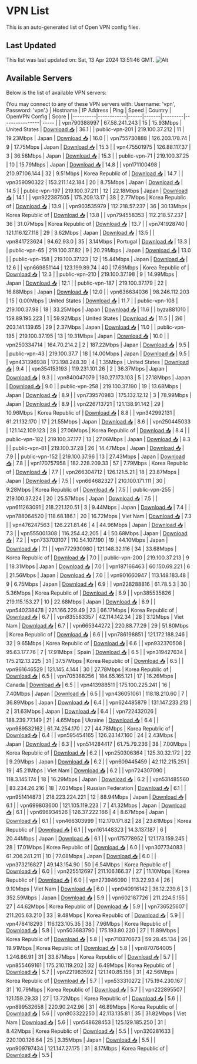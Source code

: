 # VPN List

This is an auto-generated list of Open VPN config files.

## Last Updated

This list was last updated on: Sat, 13 Apr 2024 13:51:46 GMT.
![Alt](https://repobeats.axiom.co/api/embed/186b98318ef1479477931607c1ad7d823f12451f.svg "Repobeats analytics image")

## Available Servers

Below is the list of available VPN servers:

(You may connect to any of these VPN servers with: Username: 'vpn', Password: 'vpn'.)
| Hostname | IP Address | Ping | Speed | Country | OpenVPN Config | Score |
|----------|------------|------|-------|---------|----------------| ----- |
| vpn790388997 | 67.58.241.243 | 15 | 15.93Mbps | United States | [Download 📥](./configs/server_0_US.ovpn) | 36.1 |
| public-vpn-201 | 219.100.37.212 | 11 | 19.23Mbps | Japan | [Download 📥](./configs/server_1_JP.ovpn) | 16.0 |
| vpn755730888 | 126.203.178.74 | 9 | 17.75Mbps | Japan | [Download 📥](./configs/server_2_JP.ovpn) | 15.3 |
| vpn475501975 | 126.88.117.37 | 3 | 36.58Mbps | Japan | [Download 📥](./configs/server_3_JP.ovpn) | 15.3 |
| public-vpn-71 | 219.100.37.25 | 10 | 15.79Mbps | Japan | [Download 📥](./configs/server_4_JP.ovpn) | 14.8 |
| vpn171100498 | 210.97.106.144 | 32 | 9.51Mbps | Korea Republic of | [Download 📥](./configs/server_5_KR.ovpn) | 14.7 |
| vpn359090322 | 153.211.142.184 | 20 | 8.75Mbps | Japan | [Download 📥](./configs/server_6_JP.ovpn) | 14.5 |
| public-vpn-197 | 219.100.37.211 | 12 | 22.18Mbps | Japan | [Download 📥](./configs/server_7_JP.ovpn) | 14.1 |
| vpn922387505 | 175.209.13.17 | 38 | 2.77Mbps | Korea Republic of | [Download 📥](./configs/server_8_KR.ovpn) | 13.9 |
| vpn903535979 | 112.218.57.237 | 36 | 30.13Mbps | Korea Republic of | [Download 📥](./configs/server_9_KR.ovpn) | 13.8 |
| vpn794558353 | 112.218.57.237 | 36 | 31.07Mbps | Korea Republic of | [Download 📥](./configs/server_10_KR.ovpn) | 13.7 |
| vpn741928740 | 121.116.127.118 | 29 | 3.62Mbps | Japan | [Download 📥](./configs/server_11_JP.ovpn) | 13.5 |
| vpn841723624 | 94.62.93.0 | 35 | 3.14Mbps | Portugal | [Download 📥](./configs/server_12_PT.ovpn) | 13.3 |
| public-vpn-65 | 219.100.37.82 | 9 | 20.29Mbps | Japan | [Download 📥](./configs/server_13_JP.ovpn) | 13.0 |
| public-vpn-158 | 219.100.37.123 | 12 | 15.44Mbps | Japan | [Download 📥](./configs/server_14_JP.ovpn) | 12.6 |
| vpn669851144 | 123.199.89.74 | 40 | 17.69Mbps | Korea Republic of | [Download 📥](./configs/server_15_KR.ovpn) | 12.3 |
| public-vpn-210 | 219.100.37.198 | 9 | 14.99Mbps | Japan | [Download 📥](./configs/server_16_JP.ovpn) | 12.1 |
| public-vpn-187 | 219.100.37.179 | 22 | 16.88Mbps | Japan | [Download 📥](./configs/server_17_JP.ovpn) | 12.0 |
| vpn636634036 | 98.246.112.203 | 15 | 0.00Mbps | United States | [Download 📥](./configs/server_18_US.ovpn) | 11.7 |
| public-vpn-108 | 219.100.37.98 | 18 | 33.25Mbps | Japan | [Download 📥](./configs/server_19_JP.ovpn) | 11.6 |
| byza881010 | 159.89.195.223 | 1 | 59.92Mbps | United States | [Download 📥](./configs/server_20_US.ovpn) | 11.5 |
| 2i6 | 203.141.139.65 | 29 | 2.37Mbps | Japan | [Download 📥](./configs/server_21_JP.ovpn) | 11.0 |
| public-vpn-195 | 219.100.37.195 | 13 | 19.31Mbps | Japan | [Download 📥](./configs/server_22_JP.ovpn) | 10.0 |
| vpn250334714 | 164.70.214.2 | 2 | 187.22Mbps | Japan | [Download 📥](./configs/server_23_JP.ovpn) | 9.5 |
| public-vpn-43 | 219.100.37.7 | 18 | 14.00Mbps | Japan | [Download 📥](./configs/server_24_JP.ovpn) | 9.5 |
| vpn431396938 | 173.198.248.39 | 4 | 1.35Mbps | United States | [Download 📥](./configs/server_25_US.ovpn) | 9.4 |
| vpn354153193 | 119.231.101.26 | 2 | 36.37Mbps | Japan | [Download 📥](./configs/server_26_JP.ovpn) | 9.3 |
| vpn840047079 | 180.27.173.103 | 5 | 27.18Mbps | Japan | [Download 📥](./configs/server_27_JP.ovpn) | 9.0 |
| public-vpn-258 | 219.100.37.190 | 19 | 13.68Mbps | Japan | [Download 📥](./configs/server_28_JP.ovpn) | 8.9 |
| vpn739570983 | 175.132.12.12 | 3 | 78.99Mbps | Japan | [Download 📥](./configs/server_29_JP.ovpn) | 8.9 |
| vpn226713721 | 121.138.91.142 | 29 | 10.96Mbps | Korea Republic of | [Download 📥](./configs/server_30_KR.ovpn) | 8.8 |
| vpn342992131 | 61.21.132.170 | 17 | 21.55Mbps | Japan | [Download 📥](./configs/server_31_JP.ovpn) | 8.6 |
| vpn250445033 | 121.142.109.123 | 28 | 27.06Mbps | Korea Republic of | [Download 📥](./configs/server_32_KR.ovpn) | 8.4 |
| public-vpn-182 | 219.100.37.177 | 13 | 27.06Mbps | Japan | [Download 📥](./configs/server_33_JP.ovpn) | 8.3 |
| public-vpn-81 | 219.100.37.28 | 26 | 14.47Mbps | Japan | [Download 📥](./configs/server_34_JP.ovpn) | 7.9 |
| public-vpn-152 | 219.100.37.96 | 13 | 27.43Mbps | Japan | [Download 📥](./configs/server_35_JP.ovpn) | 7.8 |
| vpn170757958 | 182.228.209.33 | 57 | 7.79Mbps | Korea Republic of | [Download 📥](./configs/server_36_KR.ovpn) | 7.7 |
| vpn266304712 | 126.121.5.21 | 18 | 23.87Mbps | Japan | [Download 📥](./configs/server_37_JP.ovpn) | 7.5 |
| vpn664682327 | 210.100.171.111 | 30 | 9.28Mbps | Korea Republic of | [Download 📥](./configs/server_38_KR.ovpn) | 7.5 |
| public-vpn-255 | 219.100.37.224 | 20 | 25.57Mbps | Japan | [Download 📥](./configs/server_39_JP.ovpn) | 7.5 |
| vpn611263091 | 218.221.120.51 | 3 | 9.44Mbps | Japan | [Download 📥](./configs/server_40_JP.ovpn) | 7.4 |
| vpn788064520 | 118.68.186.1 | 20 | 16.72Mbps | Viet Nam | [Download 📥](./configs/server_41_VN.ovpn) | 7.3 |
| vpn476247563 | 126.221.81.46 | 4 | 44.96Mbps | Japan | [Download 📥](./configs/server_42_JP.ovpn) | 7.3 |
| vpn555001308 | 116.254.42.205 | 4 | 50.68Mbps | Japan | [Download 📥](./configs/server_43_JP.ovpn) | 7.2 |
| vpn733703107 | 110.54.107.190 | 19 | 44.10Mbps | Japan | [Download 📥](./configs/server_44_JP.ovpn) | 7.1 |
| vpn772930980 | 121.148.32.116 | 34 | 33.68Mbps | Korea Republic of | [Download 📥](./configs/server_45_KR.ovpn) | 7.0 |
| public-vpn-200 | 219.100.37.213 | 9 | 18.31Mbps | Japan | [Download 📥](./configs/server_46_JP.ovpn) | 7.0 |
| vpn187166463 | 60.150.69.221 | 6 | 21.56Mbps | Japan | [Download 📥](./configs/server_47_JP.ovpn) | 7.0 |
| vpn901660947 | 113.148.183.48 | 9 | 6.75Mbps | Japan | [Download 📥](./configs/server_48_JP.ovpn) | 6.9 |
| vpn228288816 | 61.78.5.3 | 30 | 5.36Mbps | Korea Republic of | [Download 📥](./configs/server_49_KR.ovpn) | 6.9 |
| vpn385535826 | 219.115.153.27 | 10 | 22.68Mbps | Japan | [Download 📥](./configs/server_50_JP.ovpn) | 6.9 |
| vpn540238478 | 221.166.229.49 | 23 | 66.17Mbps | Korea Republic of | [Download 📥](./configs/server_51_KR.ovpn) | 6.7 |
| vpn835583357 | 42.114.142.34 | 28 | 3.12Mbps | Viet Nam | [Download 📥](./configs/server_52_VN.ovpn) | 6.7 |
| vpn665344272 | 220.88.77.29 | 29 | 51.80Mbps | Korea Republic of | [Download 📥](./configs/server_53_KR.ovpn) | 6.6 |
| vpn786198851 | 121.172.188.246 | 32 | 9.65Mbps | Korea Republic of | [Download 📥](./configs/server_54_KR.ovpn) | 6.6 |
| vpn932370508 | 95.63.177.76 | 7 | 17.91Mbps | Spain | [Download 📥](./configs/server_55_ES.ovpn) | 6.5 |
| vpn319427634 | 175.212.13.225 | 31 | 37.57Mbps | Korea Republic of | [Download 📥](./configs/server_56_KR.ovpn) | 6.5 |
| vpn961646529 | 121.145.4.144 | 30 | 27.78Mbps | Korea Republic of | [Download 📥](./configs/server_57_KR.ovpn) | 6.5 |
| vpn705388256 | 184.65.165.121 | 17 | 16.26Mbps | Canada | [Download 📥](./configs/server_58_CA.ovpn) | 6.5 |
| vpn413988511 | 175.100.225.241 | 16 | 7.40Mbps | Japan | [Download 📥](./configs/server_59_JP.ovpn) | 6.5 |
| vpn436051061 | 118.18.210.60 | 7 | 36.89Mbps | Japan | [Download 📥](./configs/server_60_JP.ovpn) | 6.4 |
| vpn624485879 | 131.147.233.213 | 2 | 31.63Mbps | Japan | [Download 📥](./configs/server_61_JP.ovpn) | 6.4 |
| vpn722432026 | 188.239.77.149 | 21 | 4.65Mbps | Ukraine | [Download 📥](./configs/server_62_UA.ovpn) | 6.4 |
| vpn989532162 | 61.74.254.170 | 27 | 44.78Mbps | Korea Republic of | [Download 📥](./configs/server_63_KR.ovpn) | 6.4 |
| vpn595454165 | 126.23.147.160 | 24 | 2.43Mbps | Japan | [Download 📥](./configs/server_64_JP.ovpn) | 6.3 |
| vpn514284417 | 61.75.79.236 | 38 | 7.00Mbps | Korea Republic of | [Download 📥](./configs/server_65_KR.ovpn) | 6.2 |
| vpn250306364 | 125.30.32.172 | 22 | 9.29Mbps | Japan | [Download 📥](./configs/server_66_JP.ovpn) | 6.2 |
| vpn609445459 | 42.112.215.251 | 19 | 45.21Mbps | Viet Nam | [Download 📥](./configs/server_67_VN.ovpn) | 6.2 |
| vpn724307090 | 118.3.145.174 | 18 | 16.29Mbps | Japan | [Download 📥](./configs/server_68_JP.ovpn) | 6.2 |
| vpn531485560 | 83.234.26.216 | 18 | 7.03Mbps | Russian Federation | [Download 📥](./configs/server_69_RU.ovpn) | 6.1 |
| vpn951414873 | 218.223.224.221 | 12 | 88.94Mbps | Japan | [Download 📥](./configs/server_70_JP.ovpn) | 6.1 |
| vpn699803600 | 121.105.119.223 | 7 | 41.32Mbps | Japan | [Download 📥](./configs/server_71_JP.ovpn) | 6.1 |
| vpn696934526 | 126.37.222.166 | 4 | 8.67Mbps | Japan | [Download 📥](./configs/server_72_JP.ovpn) | 6.1 |
| vpn466303999 | 112.170.171.82 | 28 | 23.61Mbps | Korea Republic of | [Download 📥](./configs/server_73_KR.ovpn) | 6.1 |
| vpn161448323 | 14.3.137.187 | 6 | 20.44Mbps | Japan | [Download 📥](./configs/server_74_JP.ovpn) | 6.1 |
| vpn175778952 | 121.173.159.245 | 28 | 17.01Mbps | Korea Republic of | [Download 📥](./configs/server_75_KR.ovpn) | 6.0 |
| vpn307734083 | 61.206.241.211 | 10 | 77.08Mbps | Japan | [Download 📥](./configs/server_76_JP.ovpn) | 6.0 |
| vpn373216827 | 49.143.154.90 | 50 | 6.54Mbps | Korea Republic of | [Download 📥](./configs/server_77_KR.ovpn) | 6.0 |
| vpn225512697 | 211.106.166.37 | 27 | 11.10Mbps | Korea Republic of | [Download 📥](./configs/server_78_KR.ovpn) | 6.0 |
| vpn273946090 | 113.22.93.4 | 26 | 9.10Mbps | Viet Nam | [Download 📥](./configs/server_79_VN.ovpn) | 6.0 |
| vpn940916142 | 36.12.239.6 | 3 | 352.59Mbps | Japan | [Download 📥](./configs/server_80_JP.ovpn) | 5.9 |
| vpn602187726 | 211.224.5.155 | 27 | 44.62Mbps | Korea Republic of | [Download 📥](./configs/server_81_KR.ovpn) | 5.9 |
| vpn736525607 | 211.205.63.210 | 33 | 9.48Mbps | Korea Republic of | [Download 📥](./configs/server_82_KR.ovpn) | 5.9 |
| vpn478418293 | 116.123.105.35 | 38 | 7.96Mbps | Korea Republic of | [Download 📥](./configs/server_83_KR.ovpn) | 5.8 |
| vpn503683790 | 175.193.80.220 | 27 | 11.89Mbps | Korea Republic of | [Download 📥](./configs/server_84_KR.ovpn) | 5.8 |
| vpn710370673 | 59.28.45.134 | 26 | 19.91Mbps | Korea Republic of | [Download 📥](./configs/server_85_KR.ovpn) | 5.8 |
| vpn870764005 | 1.246.86.91 | 31 | 33.87Mbps | Korea Republic of | [Download 📥](./configs/server_86_KR.ovpn) | 5.7 |
| vpn855469161 | 175.210.119.202 | 32 | 6.49Mbps | Korea Republic of | [Download 📥](./configs/server_87_KR.ovpn) | 5.7 |
| vpn221983592 | 121.140.85.156 | 31 | 42.56Mbps | Korea Republic of | [Download 📥](./configs/server_88_KR.ovpn) | 5.7 |
| vpn533310272 | 175.194.230.167 | 31 | 10.79Mbps | Korea Republic of | [Download 📥](./configs/server_89_KR.ovpn) | 5.7 |
| vpn222895507 | 121.159.29.33 | 27 | 13.72Mbps | Korea Republic of | [Download 📥](./configs/server_90_KR.ovpn) | 5.6 |
| vpn899532658 | 220.90.242.96 | 31 | 46.89Mbps | Korea Republic of | [Download 📥](./configs/server_91_KR.ovpn) | 5.6 |
| vpn803322250 | 42.113.135.81 | 35 | 31.82Mbps | Viet Nam | [Download 📥](./configs/server_92_VN.ovpn) | 5.6 |
| vpn548628453 | 125.129.185.250 | 31 | 8.42Mbps | Korea Republic of | [Download 📥](./configs/server_93_KR.ovpn) | 5.5 |
| vpn320281633 | 220.100.126.64 | 25 | 3.35Mbps | Japan | [Download 📥](./configs/server_94_JP.ovpn) | 5.5 |
| vpn909797434 | 121.147.27.175 | 31 | 8.17Mbps | Korea Republic of | [Download 📥](./configs/server_95_KR.ovpn) | 5.5 |
